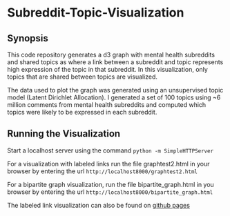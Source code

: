# Subreddit-Topic-Visualization

## Synopsis 
This code repository generates a d3 graph with mental health subreddits and shared topics as where a link between a subreddit and topic represents high expression of the topic in that subreddit. In this visualization, only topics that are shared between topics are visualized. 

The data used to plot the graph was generated using an unsupervised topic model (Latent Dirichlet Allocation). I generated a set of 100 topics using ~6 million comments from mental health subreddits and computed which topics were likely to be expressed in each subreddit. 

## Running the Visualization

Start a localhost server using the command `python -m SimpleHTTPServer`

For a visualization with labeled links run the file graphtest2.html in your browser by entering the url `http://localhost8000/graphtest2.html`

For a bipartite graph visualization, run the file bipartite_graph.html in you browser by entering the url `http://localhost8000/bipartite_graph.html`

The labeled link visualization can also be found on [github pages](http://geebioso.github.io/Subreddit-Topic-Visualization/)
